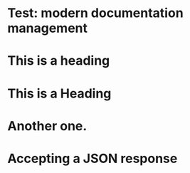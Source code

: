 # Test: modern documentation management

# This is a heading

# This is a Heading

# Another one.

# Accepting a JSON response
